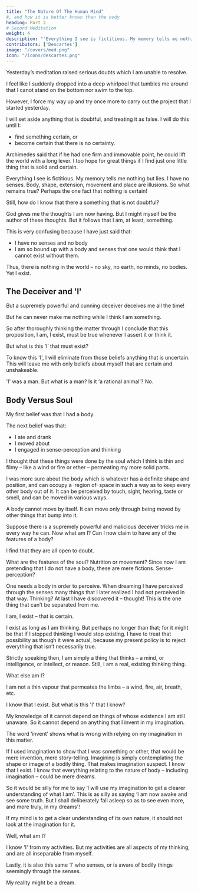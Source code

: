 ```yaml
---
title: "The Nature Of The Human Mind"
#, and how it is better known than the body
heading: Part 2
# Second Meditation
weight: 4
description: "'Everything I see is fictitious. My memory tells me nothing but lies. I have no senses. Body, shape, extension, movement and place are illusions. So what remains true?'"
contributors: ['Descartes']
image: "/covers/med.png"
icon: "/icons/descartes.png"
---
```




Yesterday’s meditation raised serious doubts which I am unable to resolve. 

I feel like I suddenly dropped into a deep whirlpool that tumbles me around that I canot stand on the bottom nor swim to the top. 

However, I force my way up and try once more to carry out the project that I started yesterday. 

I will set aside anything that is doubtful, and treating it as false. I will do this until I:
- find something certain, or
- become certain that there is no certainty. 

Archimedes said that if he had one firm and immovable point, he could lift the world with a long lever. I too hope for great things if I find just one little thing that is solid and certain.

Everything I see is fictitious. My memory tells me nothing but lies. I have no senses. Body, shape, extension, movement and place are illusions. So what remains true? Perhaps the one fact that nothing is certain!

Still, how do I know that there a something that is not doubtful? 

God gives me the thoughts I am now having. But I might myself be the author of these thoughts. But it follows that I am, at least, something. 

This is very confusing because I have just said that:
- I have no senses and no body
- I am so bound up with a body and senses that one would think that I cannot exist without them.

Thus, there is nothing in the world – no sky, no earth, no minds, no bodies. Yet I exist. <!-- Does it follow that I do not exist either? No it does not follow; for if I convinced myself of something then I certainly existed. -->

## The Deceiver and 'I'

But a supremely powerful and cunning deceiver deceives me all the time! 

<!-- Even then, if he is deceiving me I undoubtedly exist= let him deceive me all he can, he will never bring it about that  -->

But he can never make me nothing while I think I am something. 

So after thoroughly thinking the matter through I conclude that this proposition, I am, I exist, must be true whenever I assert it or think it.

But what is this ‘I’ that must exist? <!--  – I still don’t properly understand what it is; so I am at risk of confusing it with something else, thereby falling into error in the very item of knowledge that I maintain is the most certain and obvious of all. To get straight about what this ‘I’ is, I shall go back and think some more about what I believed myself to be before I started this meditation. --> 

To know this 'I', I will eliminate from those beliefs anything that is uncertain. This will leave me with only beliefs about myself that are certain and unshakeable.

'I' was a man. But what is a man? Is it ‘a rational animal'? No. 

<!-- ; for then I should have to ask what an animal is, and what rationality is – each question would lead me on to other still harder ones, and this would take more time than I can spare. Let me focus instead on the beliefs that spontaneously and naturally came to me whenever I thought about what I was. --> 

## Body Versus Soul 

My first belief was that I had a body. 

The next belief was that:
- I ate and drank
- I moved about
- I engaged in sense-perception and thinking

I thought that these things were done by the soul which I think is thin and filmy – like a wind or fire or ether – permeating my more solid parts. 

I was more sure about the body which is whatever has a definite shape and position, and can occupy a ·region of· space in such a way as to keep every other body out of it. It can be perceived by touch, sight, hearing, taste or smell, and can be moved in various ways.

A body cannot move by itself. It can move only through being moved by other things that bump into it. <!-- It seemed to me quite out of character for a body to be able to initiate movements, or to able to sense and think, and I was amazed that certain bodies – ·namely, human ones· – could do those things. -->

Suppose there is a supremely powerful and malicious deceiver tricks me in every way he can. Now what am I? Can I now claim to have any of the features of a body? 

I find that they are all open to doubt.

What are the features of the soul? Nutrition or movement? Since now I am pretending that I do not have a body, these are mere fictions. Sense-perception? 

One needs a body in order to perceive. When dreaming I have perceived through the senses many things that I later realized I had not perceived in that way. Thinking? At last I have discovered it – thought! This is the one thing that can’t be separated from me. 

I am, I exist – that is certain. 

I exist as long as I am thinking. But perhaps no longer than that; for it might be that if I stopped thinking I would stop existing. I have to treat that possibility as though it were actual, because my present policy is to reject everything that isn’t necessarily true. 

Strictly speaking then, I am simply a thing that thinks – a mind, or intelligence, or intellect, or reason. Still, I am a real, existing thinking thing.

What else am I? 

<!-- I will use my imagination to see if I am anything more. I am not that structure of limbs and organs that is called a human body; nor am --> 

I am not a thin vapour that permeates the limbs – a wind, fire, air, breath, etc. <!-- ; for I have supposed all these things to be nothing because I have supposed all bodies to be nothing. Even if I go on supposing them to be nothing, I am still something. But these things that I suppose to be nothing because they are unknown to me – might they not in fact be identical with the I of which I am aware? I don’t know; and just now I shan’t discuss the matter, because I can form opinions only about things that I know. --> 

I know that I exist. But what is this 'I' that I know? 

My knowledge of it cannot depend on things of whose existence I am still unaware. So it cannot depend on anything that I invent in my imagination. 

The word ‘invent’ shows what is wrong with relying on my imagination in this matter. 

If I used imagination to show that I was something or other, that would be mere invention, mere story-telling. Imagining is simply contemplating the shape or image of a bodily thing. That makes imagination suspect. I know that I exist. I know that everything relating to the nature of body – including imagination – could be mere dreams. 

So it would be silly for me to say ‘I will use my imagination to get a clearer understanding of what I am’. This is as silly as saying ‘I am now awake and see some truth. But I shall deliberately fall asleep so as to see even more, and more truly, in my dreams'! 

If my mind is to get a clear understanding of its own nature, it should not look at the imagination for it.

Well, what am I? 

<!-- A thing that thinks. What is that? A thing that doubts, understands, affirms, denies, wants, refuses, and also imagines and senses. -->

<!-- That is a long list of attributes for me to have – and it really is I who have them all. Why should it not be? Isn’t it one and the same ‘I’ who now doubts almost everything, understands some things, affirms this one thing – namely, that I exist and think, denies everything else, wants to know more, refuses to be deceived, imagines many things involuntarily, and is aware of others that seem to come from the senses? 

Isn’t all this just as true as the fact that I exist, even if I am in a perpetual dream, and even if my creator is doing his best to deceive me?  -->

I know 'I' from my activities. But my activities are all aspects of my thinking, and are all inseparable from myself. 

<!-- The fact that it is I who doubt and understand and want is so obvious that I can’t see how to make it any clearer. But the ‘I’ who imagines is also this same ‘I’. 

For even if (as I am pretending) none of the things that I imagine really exist, I really do imagine them, and this is part of my thinking.  -->

Lastly, it is also this same ‘I’ who senses, or is aware of bodily things seemingly through the senses. 

My reality might be a dream.

<!-- Because I may be dreaming, I can’t say for sure that I now see the flames, hear the wood crackling, and feel the heat of the fire; but I certainly seem to see, to hear, and to be warmed. This cannot be false; what is called ‘sensing’ is strictly just this seeming, and when ‘sensing’ is understood in this restricted sense of the word it too is simply thinking. -->

<!-- All this is starting to give me a better understanding of what I am. But I still can’t help thinking that bodies – of which I form mental images and which the senses investigate –  -->
